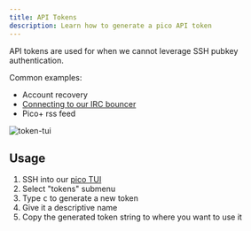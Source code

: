 ```yaml
---
title: API Tokens
description: Learn how to generate a pico API token
---
```


API tokens are used for when we cannot leverage SSH pubkey authentication.

Common examples:

- Account recovery
- [Connecting to our IRC bouncer](/irc)
- Pico+ rss feed

![token-tui](token-tui.png)

## Usage

1. SSH into our [pico TUI](/ui#ssh-tui)
2. Select "tokens" submenu
3. Type <kbd>c</kbd> to generate a new token
4. Give it a descriptive name
5. Copy the generated token string to where you want to use it
